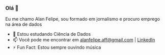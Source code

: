 ### Olá 👋

<!--
**alanxfelipex/alanxfelipex** is a ✨ _special_ ✨ repository because its `README.md` (this file) appears on your GitHub profile.

Eu me chamo Alan Felipe, sou formado em jornalismo e estou estudando ciência de dados

- 🌱 Eu estou estudando SQL, Python e Estatística
- 📫 Você pode me encontrar em alanfelipe.aff@gmail.com | <a href="https://www.linkedin.com/in/alanxfelipe/"> LinkedIn </a>
- ⚡ Fun Fact: Estou sempre ouvindo música
-->

Eu me chamo Alan Felipe, sou formado em jornalismo e procuro emprego na área de dados

- 🌱 Estou estudando Ciência de Dados 
- 📫 Você pode me encontrar em alanfelipe.aff@gmail.com | <a href="https://www.linkedin.com/in/alanxfelipe/"> LinkedIn </a>
- ⚡ Fun Fact: Estou sempre ouvindo música
